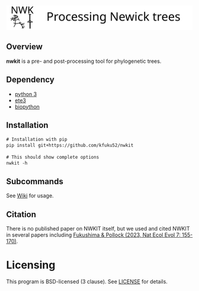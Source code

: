 ![](logo/logo_nwkit_large.svg)

## Overview
**nwkit** is a pre- and post-processing tool for phylogenetic trees. 

## Dependency
* [python 3](https://www.python.org/)
* [ete3](https://github.com/etetoolkit/ete)
* [biopython](https://biopython.org/)

## Installation
```
# Installation with pip
pip install git+https://github.com/kfuku52/nwkit

# This should show complete options
nwkit -h 
```

## Subcommands
See [Wiki](https://github.com/kfuku52/nwkit/wiki) for usage.

## Citation
There is no published paper on NWKIT itself, but we used and cited NWKIT in several papers including [Fukushima & Pollock (2023, Nat Ecol Evol 7: 155-170)](https://www.nature.com/articles/s41559-022-01932-7).

# Licensing
This program is BSD-licensed (3 clause). See [LICENSE](LICENSE) for details.

